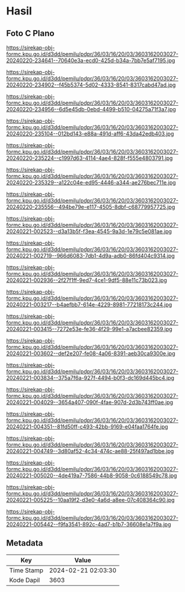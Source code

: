 # Hasil

## Foto C Plano

https://sirekap-obj-formc.kpu.go.id/d3dd/pemilu/pdpr/36/03/16/20/03/3603162003027-20240220-234641--70640e3a-ecd0-425d-b34a-7bb7e5af7195.jpg

https://sirekap-obj-formc.kpu.go.id/d3dd/pemilu/pdpr/36/03/16/20/03/3603162003027-20240220-234902--f45b5374-5d02-4333-8541-8317cabd47ad.jpg

https://sirekap-obj-formc.kpu.go.id/d3dd/pemilu/pdpr/36/03/16/20/03/3603162003027-20240220-234956--6d5e45db-0ebd-4499-b510-04275a71f3a7.jpg

https://sirekap-obj-formc.kpu.go.id/d3dd/pemilu/pdpr/36/03/16/20/03/3603162003027-20240220-235104--012bd143-e88a-491d-aff6-43da42edb403.jpg

https://sirekap-obj-formc.kpu.go.id/d3dd/pemilu/pdpr/36/03/16/20/03/3603162003027-20240220-235224--c1997d63-4114-4ae4-828f-f555e4803791.jpg

https://sirekap-obj-formc.kpu.go.id/d3dd/pemilu/pdpr/36/03/16/20/03/3603162003027-20240220-235329--a122c04e-ed95-4446-a344-ae276bec711e.jpg

https://sirekap-obj-formc.kpu.go.id/d3dd/pemilu/pdpr/36/03/16/20/03/3603162003027-20240220-235556--494be79e-e117-4505-8dbf-c68779957725.jpg

https://sirekap-obj-formc.kpu.go.id/d3dd/pemilu/pdpr/36/03/16/20/03/3603162003027-20240221-002523--d3a13b5f-f3ea-4545-9a3d-1e79c5e081ae.jpg

https://sirekap-obj-formc.kpu.go.id/d3dd/pemilu/pdpr/36/03/16/20/03/3603162003027-20240221-002719--966d6083-7db1-4d9a-adb0-86fd404c9314.jpg

https://sirekap-obj-formc.kpu.go.id/d3dd/pemilu/pdpr/36/03/16/20/03/3603162003027-20240221-002936--2f27f1ff-9ed7-4ce1-9df5-88e11c73b023.jpg

https://sirekap-obj-formc.kpu.go.id/d3dd/pemilu/pdpr/36/03/16/20/03/3603162003027-20240221-003217--b4aefbb7-614e-4229-8981-77218173c244.jpg

https://sirekap-obj-formc.kpu.go.id/d3dd/pemilu/pdpr/36/03/16/20/03/3603162003027-20240221-003415--7272e53e-fe36-4f29-99e1-a7acbee82359.jpg

https://sirekap-obj-formc.kpu.go.id/d3dd/pemilu/pdpr/36/03/16/20/03/3603162003027-20240221-003602--def2e207-fe08-4a06-8391-aeb30ca9300e.jpg

https://sirekap-obj-formc.kpu.go.id/d3dd/pemilu/pdpr/36/03/16/20/03/3603162003027-20240221-003834--375a7f6a-927f-4494-b0f3-dc169d445bc4.jpg

https://sirekap-obj-formc.kpu.go.id/d3dd/pemilu/pdpr/36/03/16/20/03/3603162003027-20240221-004029--3654a407-090f-4fae-907d-2d3b743ff0ae.jpg

https://sirekap-obj-formc.kpu.go.id/d3dd/pemilu/pdpr/36/03/16/20/03/3603162003027-20240221-004351--81fd50ff-c493-42bb-9169-e04faa1764fe.jpg

https://sirekap-obj-formc.kpu.go.id/d3dd/pemilu/pdpr/36/03/16/20/03/3603162003027-20240221-004749--3d80af52-4c34-474c-ae88-25f497ad1bbe.jpg

https://sirekap-obj-formc.kpu.go.id/d3dd/pemilu/pdpr/36/03/16/20/03/3603162003027-20240221-005020--4de419a7-7586-44b8-9058-0c6188549c78.jpg

https://sirekap-obj-formc.kpu.go.id/d3dd/pemilu/pdpr/36/03/16/20/03/3603162003027-20240221-005225--10aa19f2-d3e0-4a6d-a8ee-07c408364c90.jpg

https://sirekap-obj-formc.kpu.go.id/d3dd/pemilu/pdpr/36/03/16/20/03/3603162003027-20240221-005442--f9fa3541-892c-4ad7-b1b7-36608e1a7f9a.jpg


## Metadata

| Key        | Value               |
| ---------- | ------------------- |
| Time Stamp | 2024-02-21 02:03:30 |
| Kode Dapil | 3603                |



